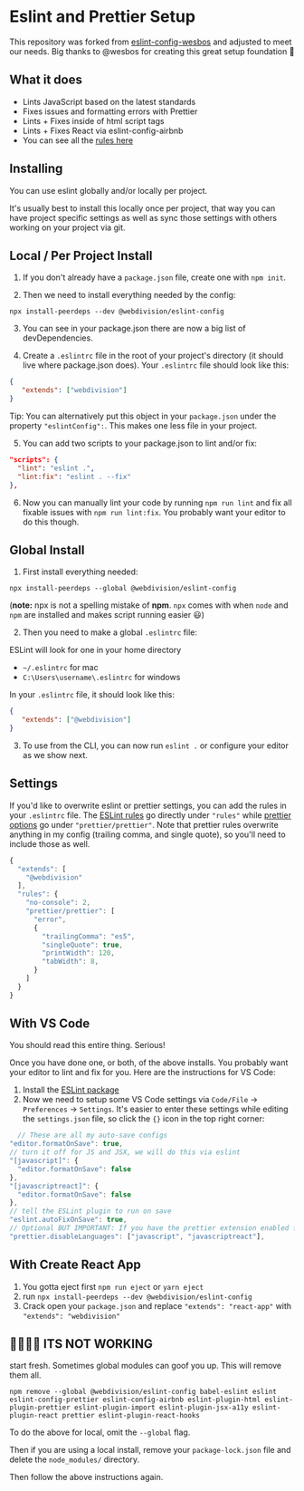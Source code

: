 # Eslint and Prettier Setup

This repository was forked from [eslint-config-wesbos](https://github.com/webdivisionhq/eslint-config-webdivision) and adjusted to meet our needs. Big thanks to @wesbos for creating this great setup foundation 👏

## What it does

-  Lints JavaScript based on the latest standards
-  Fixes issues and formatting errors with Prettier
-  Lints + Fixes inside of html script tags
-  Lints + Fixes React via eslint-config-airbnb
-  You can see all the [rules here](https://github.com/webdivisionhq/eslint-config-webdivision/blob/master/.eslintrc.js)

## Installing

You can use eslint globally and/or locally per project.

It's usually best to install this locally once per project, that way you can have project specific settings as well as sync those settings with others working on your project via git.

## Local / Per Project Install

1. If you don't already have a `package.json` file, create one with `npm init`.

2. Then we need to install everything needed by the config:

```
npx install-peerdeps --dev @webdivision/eslint-config
```

3. You can see in your package.json there are now a big list of devDependencies.

4. Create a `.eslintrc` file in the root of your project's directory (it should live where package.json does). Your `.eslintrc` file should look like this:

```json
{
   "extends": ["webdivision"]
}
```

Tip: You can alternatively put this object in your `package.json` under the property `"eslintConfig":`. This makes one less file in your project.

5. You can add two scripts to your package.json to lint and/or fix:

```json
"scripts": {
  "lint": "eslint .",
  "lint:fix": "eslint . --fix"
},
```

6. Now you can manually lint your code by running `npm run lint` and fix all fixable issues with `npm run lint:fix`. You probably want your editor to do this though.

## Global Install

1. First install everything needed:

```
npx install-peerdeps --global @webdivision/eslint-config
```

(**note:** npx is not a spelling mistake of **npm**. `npx` comes with when `node` and `npm` are installed and makes script running easier 😃)

2. Then you need to make a global `.eslintrc` file:

ESLint will look for one in your home directory

-  `~/.eslintrc` for mac
-  `C:\Users\username\.eslintrc` for windows

In your `.eslintrc` file, it should look like this:

```json
{
   "extends": ["@webdivision"]
}
```

3. To use from the CLI, you can now run `eslint .` or configure your editor as we show next.

## Settings

If you'd like to overwrite eslint or prettier settings, you can add the rules in your `.eslintrc` file. The [ESLint rules](https://eslint.org/docs/rules/) go directly under `"rules"` while [prettier options](https://prettier.io/docs/en/options.html) go under `"prettier/prettier"`. Note that prettier rules overwrite anything in my config (trailing comma, and single quote), so you'll need to include those as well.

```js
{
  "extends": [
    "@webdivision"
  ],
  "rules": {
    "no-console": 2,
    "prettier/prettier": [
      "error",
      {
        "trailingComma": "es5",
        "singleQuote": true,
        "printWidth": 120,
        "tabWidth": 8,
      }
    ]
  }
}
```

## With VS Code

You should read this entire thing. Serious!

Once you have done one, or both, of the above installs. You probably want your editor to lint and fix for you. Here are the instructions for VS Code:

1. Install the [ESLint package](https://marketplace.visualstudio.com/items?itemName=dbaeumer.vscode-eslint)
2. Now we need to setup some VS Code settings via `Code/File` → `Preferences` → `Settings`. It's easier to enter these settings while editing the `settings.json` file, so click the `{}` icon in the top right corner:

```js
  // These are all my auto-save configs
"editor.formatOnSave": true,
// turn it off for JS and JSX, we will do this via eslint
"[javascript]": {
  "editor.formatOnSave": false
},
"[javascriptreact]": {
  "editor.formatOnSave": false
},
// tell the ESLint plugin to run on save
"eslint.autoFixOnSave": true,
// Optional BUT IMPORTANT: If you have the prettier extension enabled for other languages like CSS and HTML, turn it off for JS since we are doing it through Eslint already
"prettier.disableLanguages": ["javascript", "javascriptreact"],
```

## With Create React App

1. You gotta eject first `npm run eject` or `yarn eject`
1. run `npx install-peerdeps --dev @webdivision/eslint-config`
1. Crack open your `package.json` and replace `"extends": "react-app"` with `"extends": "webdivision"`

## 🤬🤬🤬🤬 ITS NOT WORKING

start fresh. Sometimes global modules can goof you up. This will remove them all.

```
npm remove --global @webdivision/eslint-config babel-eslint eslint eslint-config-prettier eslint-config-airbnb eslint-plugin-html eslint-plugin-prettier eslint-plugin-import eslint-plugin-jsx-a11y eslint-plugin-react prettier eslint-plugin-react-hooks
```

To do the above for local, omit the `--global` flag.

Then if you are using a local install, remove your `package-lock.json` file and delete the `node_modules/` directory.

Then follow the above instructions again.
